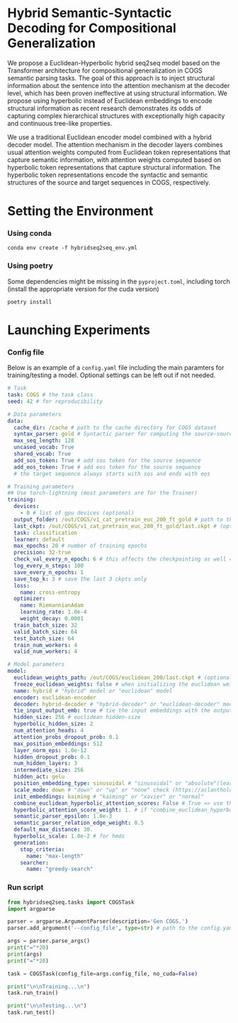 # Hybrid Semantic-Syntactic Decoding for Compositional Generalization

We propose a Euclidean-Hyperbolic hybrid seq2seq model based on the Transformer architecture for compositional generalization in COGS semantic parsing tasks. The goal of this approach is to inject structural information about the sentence into the attention mechanism at the decoder level, which has been proven ineffective at using structural information. We propose using hyperbolic instead of Euclidean embeddings to encode structural information as recent research demonstrates its odds of capturing complex hierarchical structures with exceptionally high capacity and continuous tree-like properties.

We use a traditional Euclidean encoder model combined with a hybrid decoder model. The attention mechanism in the decoder layers combines usual attention weights computed from Euclidean token representations that capture semantic information, with attention weights computed based on hyperbolic token representations that capture structural information. The hyperbolic token representations encode the syntactic and semantic structures of the source and target sequences in COGS, respectively.

# Setting the Environment

### Using conda

```shell
conda env create -f hybridseq2seq_env.yml
```

### Using poetry

Some dependencies might be missing in the `pyproject.toml`, including torch (install the appropriate version for the cuda version)

```shell
poetry install
```

# Launching Experiments

### Config file

Below is an example of a `config.yaml` file including the main paramters for training/testing a model. Optional settings can be left out if not needed.

```yaml
# Task
task: COGS # the task class
seed: 42 # for reproducibility

# Data parameters
data:
  cache_dir: /cache # path to the cache directory for COGS dataset
  syntax_parser: gold # Syntactic parser for computing the source-source distance either: "gold" => use the syntax trees from syntax-cogs or "predicted" (default) => use stanza depparse
  max_seq_length: 128
  uncased_vocab: True
  shared_vocab: True
  add_sos_token: True # add sos token for the source sequence
  add_eos_token: True # add eos token for the source sequence
  # the target sequence always starts with sos and ends with eos

# Training parameters
## Use torch-lightning (most parameters are for the Trainer)
training:
  devices:
    - 0 # list of gpu devices (optional)
  output_folder: /out/COGS/v1_cat_pretrain_euc_200_ft_gold # path to the output dir for saving the model ckpts
  last_ckpt: /out/COGS/v1_cat_pretrain_euc_200_ft_gold/last.ckpt # (optional) ckpt to continue training from
  task: classification
  learner: default
  max_epochs: 20 # number of training epochs
  precision: 32-true
  check_val_every_n_epoch: 6 # this affects the checkpointing as well => save ckpt is only done when validation is completed => you get a ckpt every n epochs after validation. The choice of 6 though is to limit the full training/validation time for the hybrid model which is very slow
  log_every_n_steps: 100
  save_every_n_epochs: 1
  save_top_k: 3 # save the last 3 ckpts only
  loss:
    name: cross-entropy
  optimizer:
    name: RiemannianAdam
    learning_rate: 1.0e-4
    weight_decay: 0.0001
  train_batch_size: 32
  valid_batch_size: 64
  test_batch_size: 64
  train_num_workers: 4
  valid_num_workers: 4

# Model parameters
model:
  euclidean_weights_path: /out/COGS/euclidean_200/last.ckpt # (optional) when specified, this path indicates the ckpt from which the euclidean weights will be initialized (pre-trained experiments)
  freeze_euclidean_weights: false # when initializing the euclidean weights from a ckpt choose wether to freeze these weights or not
  name: hybrid # "hybrid" model or "euclidean" model
  encoder: euclidean-encoder
  decoder: hybrid-decoder # "hybrid-decoder" or "euclidean-decoder" model
  tie_input_output_emb: true # tie the input embeddings with the output layer in the decoder
  hidden_size: 256 # euclidean hidden-size
  hyperbolic_hidden_size: 2
  num_attention_heads: 4
  attention_probs_dropout_prob: 0.1
  max_position_embeddings: 512
  layer_norm_eps: 1.0e-12
  hidden_dropout_prob: 0.1
  num_hidden_layers: 3
  intermediate_size: 256
  hidden_act: gelu
  position_embedding_type: sinusoidal # "sinusoidal" or "absolute"(learned absolute embeddings) or "relative_key" or "relative_key_query" (see euclidean_attention.py)
  scale_mode: down # "down" or "up" or "none" check (https://aclanthology.org/2021.emnlp-main.49.pdf)
  init_embeddings: kaiming # "kaiming" or "xavier" or "normal"
  combine_euclidean_hyperbolic_attention_scores: False # True => use the hyperbolic attention scores as bias, False => use the hyperbolic attention weights to compute an new representation which is concatenated with the euclidean one (see section 1.2.4 in docs/hybrid_approach.pdf)
  hyperbolic_attention_score_weight: 1. # if "combine_euclidean_hyperbolic_attention_scores" is True chose the weight alpha of the hyperbolic attention scores
  semantic_parser_epsilon: 1.0e-3
  semantic_parser_relation_edge_weight: 0.5
  default_max_distance: 30.
  hyperbolic_scale: 1.0e-2 # for hmds
  generation:
    stop_criteria:
      name: "max-length"
    searcher:
      name: "greedy-search"
```

### Run script

```python
from hybridseq2seq.tasks import COGSTask
import argparse

parser = argparse.ArgumentParser(description='Gen COGS.')
parser.add_argument('--config_file', type=str) # path to the config.yaml file

args = parser.parse_args()
print("="*20)
print(args)
print("="*20)

task = COGSTask(config_file=args.config_file, no_cuda=False)

print("\n\nTraining...\n")
task.run_train()

print("\n\nTesting...\n")
task.run_test()
```
